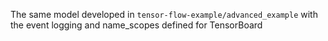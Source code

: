 The same model developed in `tensor-flow-example/advanced_example`
with the event logging and name_scopes defined for TensorBoard